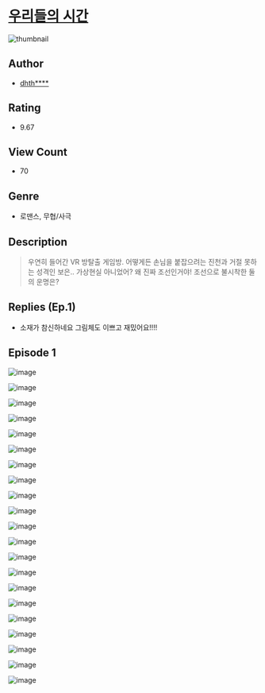 # [우리들의 시간](https://comic.naver.com/challenge/list?titleId=810467)
![thumbnail](https://image-comic.pstatic.net/user_contents_data/challenge_comic/2023/05/23/upload_3977861967329322594_480x623.jpeg)

## Author
- [dhth****](https://comic.naver.com/artistTitle?id=366917)

## Rating
- 9.67

## View Count
- 70

## Genre
- 로맨스, 무협/사극

## Description
> 우연히 들어간 VR 방탈출 게임방. 어떻게든 손님을 붙잡으려는 진천과 거절 못하는 성격인 보은.. 가상현실 아니었어? 왜 진짜 조선인거야! 조선으로 불시착한 둘의 운명은?

## Replies (Ep.1)
- 소재가 참신하네요 그림체도 이쁘고 재밌어요!!!!

## Episode 1
![image](https://image-comic.pstatic.net/user_contents_data/challenge_comic/2023/05/23/366917/upload_7293634998205572706.jpeg)

![image](https://image-comic.pstatic.net/user_contents_data/challenge_comic/2023/05/23/366917/upload_4049074951723246900.jpeg)

![image](https://image-comic.pstatic.net/user_contents_data/challenge_comic/2023/05/23/366917/upload_3834926366939427941.jpeg)

![image](https://image-comic.pstatic.net/user_contents_data/challenge_comic/2023/05/23/366917/upload_7305230241656616505.jpeg)

![image](https://image-comic.pstatic.net/user_contents_data/challenge_comic/2023/05/23/366917/upload_3630854800509580087.jpeg)

![image](https://image-comic.pstatic.net/user_contents_data/challenge_comic/2023/05/23/366917/upload_7075774255322981174.jpeg)

![image](https://image-comic.pstatic.net/user_contents_data/challenge_comic/2023/05/23/366917/upload_3487533446890272562.jpeg)

![image](https://image-comic.pstatic.net/user_contents_data/challenge_comic/2023/05/23/366917/upload_3977914743786912051.jpeg)

![image](https://image-comic.pstatic.net/user_contents_data/challenge_comic/2023/05/23/366917/upload_3906654094621041976.jpeg)

![image](https://image-comic.pstatic.net/user_contents_data/challenge_comic/2023/05/23/366917/upload_4122535518353645874.jpeg)

![image](https://image-comic.pstatic.net/user_contents_data/challenge_comic/2023/05/23/366917/upload_7233969798666008117.jpeg)

![image](https://image-comic.pstatic.net/user_contents_data/challenge_comic/2023/05/23/366917/upload_4063151981961045348.jpeg)

![image](https://image-comic.pstatic.net/user_contents_data/challenge_comic/2023/05/23/366917/upload_3473180422940734513.jpeg)

![image](https://image-comic.pstatic.net/user_contents_data/challenge_comic/2023/05/23/366917/upload_3904731249942935856.jpeg)

![image](https://image-comic.pstatic.net/user_contents_data/challenge_comic/2023/05/23/366917/upload_4051378407108469604.jpeg)

![image](https://image-comic.pstatic.net/user_contents_data/challenge_comic/2023/05/23/366917/upload_4049687577231964516.jpeg)

![image](https://image-comic.pstatic.net/user_contents_data/challenge_comic/2023/05/23/366917/upload_3545847175662823014.jpeg)

![image](https://image-comic.pstatic.net/user_contents_data/challenge_comic/2023/05/23/366917/upload_7363441682293154915.jpeg)

![image](https://image-comic.pstatic.net/user_contents_data/challenge_comic/2023/05/23/366917/upload_7090461544428419169.jpeg)

![image](https://image-comic.pstatic.net/user_contents_data/challenge_comic/2023/05/23/366917/upload_4051044182145577523.jpeg)

![image](https://image-comic.pstatic.net/user_contents_data/challenge_comic/2023/05/23/366917/upload_3905573282528703330.jpeg)
